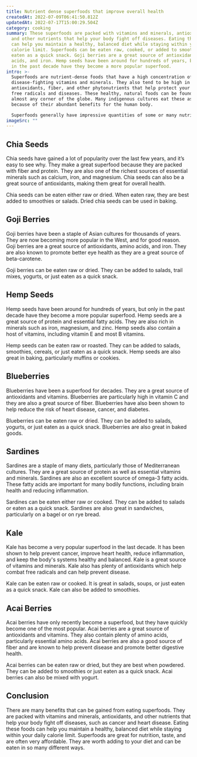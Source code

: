 ```yaml
---
title: Nutrient dense superfoods that improve overall health
createdAt: 2022-07-09T06:41:50.812Z
updatedAt: 2022-07-17T15:00:29.504Z
category: cooking
summary: These superfoods are packed with vitamins and minerals, antioxidants,
  and other nutrients that help your body fight off diseases. Eating these foods
  can help you maintain a healthy, balanced diet while staying within your daily
  calorie limit. Superfoods can be eaten raw, cooked, or added to smoothies or
  eaten as a quick snack. Goji berries are a great source of antioxidants, amino
  acids, and iron. Hemp seeds have been around for hundreds of years, but only
  in the past decade have they become a more popular superfood.
intro: >-
  Superfoods are nutrient-dense foods that have a high concentration of
  disease-fighting vitamins and minerals. They also tend to be high in
  antioxidants, fiber, and other phytonutrients that help protect your body from
  free radicals and diseases. These healthy, natural foods can be found in
  almost any corner of the globe. Many indigenous cultures eat these as staples
  because of their abundant benefits for the human body. 

  Superfoods generally have impressive quantities of some or many nutrients, such as carotenoids (vitamin A), flavonoids, vitamins C and E, or omega-3 fatty acids (ALA). There are many types of superfoods; here is a list of 20 worth adding to your diet:
imageSrc: ""
---
```


## Chia Seeds

Chia seeds have gained a lot of popularity over the last few years, and it’s easy to see why. They make a great superfood because they are packed with fiber and protein. They are also one of the richest sources of essential minerals such as calcium, iron, and magnesium. Chia seeds can also be a great source of antioxidants, making them great for overall health.

Chia seeds can be eaten either raw or dried. When eaten raw, they are best added to smoothies or salads. Dried chia seeds can be used in baking.

## Goji Berries

Goji berries have been a staple of Asian cultures for thousands of years. They are now becoming more popular in the West, and for good reason. Goji berries are a great source of antioxidants, amino acids, and iron. They are also known to promote better eye health as they are a great source of beta-carotene.

Goji berries can be eaten raw or dried. They can be added to salads, trail mixes, yogurts, or just eaten as a quick snack.

## Hemp Seeds

Hemp seeds have been around for hundreds of years, but only in the past decade have they become a more popular superfood. Hemp seeds are a great source of protein and essential fatty acids. They are also rich in minerals such as iron, magnesium, and zinc. Hemp seeds also contain a host of vitamins, including vitamin E and most B vitamins.

Hemp seeds can be eaten raw or roasted. They can be added to salads, smoothies, cereals, or just eaten as a quick snack. Hemp seeds are also great in baking, particularly muffins or cookies.

## Blueberries

Blueberries have been a superfood for decades. They are a great source of antioxidants and vitamins. Blueberries are particularly high in vitamin C and they are also a great source of fiber. Blueberries have also been shown to help reduce the risk of heart disease, cancer, and diabetes.

Blueberries can be eaten raw or dried. They can be added to salads, yogurts, or just eaten as a quick snack. Blueberries are also great in baked goods.

## Sardines

Sardines are a staple of many diets, particularly those of Mediterranean cultures. They are a great source of protein as well as essential vitamins and minerals. Sardines are also an excellent source of omega-3 fatty acids. These fatty acids are important for many bodily functions, including brain health and reducing inflammation.

Sardines can be eaten either raw or cooked. They can be added to salads or eaten as a quick snack. Sardines are also great in sandwiches, particularly on a bagel or on rye bread.

## Kale

Kale has become a very popular superfood in the last decade. It has been shown to help prevent cancer, improve heart health, reduce inflammation, and keep the body's systems healthy and balanced. Kale is a great source of vitamins and minerals. Kale also has plenty of antioxidants which help combat free radicals and can help prevent disease.

Kale can be eaten raw or cooked. It is great in salads, soups, or just eaten as a quick snack. Kale can also be added to smoothies.

## Acai Berries

Acai berries have only recently become a superfood, but they have quickly become one of the most popular. Acai berries are a great source of antioxidants and vitamins. They also contain plenty of amino acids, particularly essential amino acids. Acai berries are also a good source of fiber and are known to help prevent disease and promote better digestive health.

Acai berries can be eaten raw or dried, but they are best when powdered. They can be added to smoothies or just eaten as a quick snack. Acai berries can also be mixed with yogurt.

## Conclusion

There are many benefits that can be gained from eating superfoods. They are packed with vitamins and minerals, antioxidants, and other nutrients that help your body fight off diseases, such as cancer and heart disease. Eating these foods can help you maintain a healthy, balanced diet while staying within your daily calorie limit. Superfoods are great for nutrition, taste, and are often very affordable. They are worth adding to your diet and can be eaten in so many different ways.
